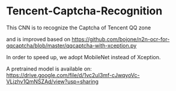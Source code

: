 # Tencent-Captcha-Recognition
This CNN is to recognize the Captcha of Tencent QQ zone

and is improved based on https://github.com/bojone/n2n-ocr-for-qqcaptcha/blob/master/qqcaptcha-with-xception.py

In order to speed up, we adopt MobileNet instead of Xception.

A pretrained model is available on: https://drive.google.com/file/d/1vc2uI3mf-cJwqyoVc-VLjzhv1QmNSZAd/view?usp=sharing
